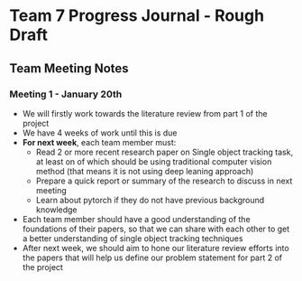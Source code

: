# Team 7 Progress Journal - Rough Draft

## Team Meeting Notes

### Meeting 1 - January 20th

- We will firstly work towards the literature review from part 1 of the project
- We have 4 weeks of work until this is due
- **For next week**, each team member must:
  - Read 2 or more recent research paper on Single object tracking task, at least on of which should be using traditional computer vision method (that means it is not using deep leaning approach)
  - Prepare a quick report or summary of the research to discuss in next meeting
  - Learn about pytorch if they do not have previous background knowledge
- Each team member should have a good understanding of the foundations of their papers, so that we can share with each other to get a better understanding of single object tracking techniques
- After next week, we should aim to hone our literature review efforts into the papers that will help us define our problem statement for part 2 of the project
